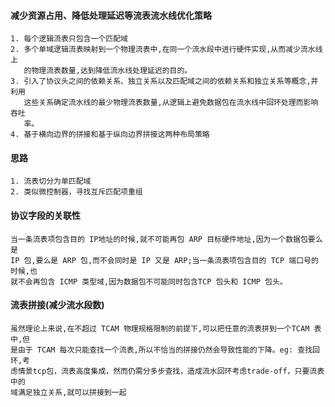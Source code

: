 #### 减少资源占用、降低处理延迟等流表流水线优化策略

    1. 每个逻辑流表只包含一个匹配域
    2. 多个单域逻辑流表映射到一个物理流表中,在同一个流水段中进行硬件实现,从而减少流水线上
       的物理流表数量,达到降低流水线处理延迟的目的。
    3. 引入了协议头之间的依赖关系、独立关系以及匹配域之间的依赖关系和独立关系等概念,并利用
       这些关系确定流水线的最少物理流表数量,从逻辑上避免数据包在流水线中回环处理而影响吞吐
       率。
    4. 基于横向边界的拼接和基于纵向边界拼接这两种布局策略

####    思路

    1. 流表切分为单匹配域
    2. 类似微控制器，寻找互斥匹配项重组 

####    协议字段的关联性

    当一条流表项包含目的 IP地址的时候,就不可能再包 ARP 目标硬件地址,因为一个数据包要么是
    IP 包,要么是 ARP 包,而不会同时是 IP 又是 ARP;当一条流表项包含目的 TCP 端口号的时候,也
    就不会再包含 ICMP 类型域,因为数据包不可能同时包含TCP 包头和 ICMP 包头。
    
####    流表拼接(减少流水段数)

    虽然理论上来说,在不超过 TCAM 物理规格限制的前提下,可以把任意的流表拼到一个TCAM 表中,但
    是由于 TCAM 每次只能查找一个流表,所以不恰当的拼接仍然会导致性能的下降。eg: 查找回环,考
    虑情景tcp包，流表高度集成，然而仍需分多步查找，造成流水回环考虑trade-off，只要流表中的
    域满足独立关系,就可以拼接到一起
